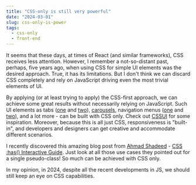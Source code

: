 ```yaml
---
title: "CSS-only is still very powerful"
date: "2024-03-01"
slug: css-only-is-power
tags:
  - css-only
  - front-end
---
```

It seems that these days, at times of React (and similar frameworks), CSS receives less attention. However, I remember a not-so-distant past, perhaps, five years ago, when using CSS for simple UI elements was the desired approach. True, it has its limitations. But I don't think we can discard CSS completely and rely on JavaScript driving even the most trivial elements of UI.

By applying (or at least trying to apply) the CSS-first approach, we can achieve some great results without necessarily relying on JavaScript. Such UI elements as tabs ([one](https://css-tricks.com/css3-tabs/) and [two](https://css-tricks.com/functional-css-tabs-revisited/)), [carousels](https://css-tricks.com/css-only-carousel/), navigation menus ([one](https://css-tricks.com/solved-with-css-dropdown-menus/) and [two](https://moderncss.dev/css-only-accessible-dropdown-navigation-menu/)), and a lot more - can be built with CSS only. Check out [CSSUI](https://www.cssui.dev) for some inspiration. Moreover, because this is all just CSS, responsiveness is "built-in", and developers and designers can get creative and accommodate different scenarios.

I recently discovered this amazing blog post from [Ahmad Shadeed](https://ishadeed.com/) - [CSS :has() Interactive Guide](https://ishadeed.com/article/css-has-guide). Just look at all those use cases they pointed out for a single pseudo-class! So much can be achieved with CSS only.

In my opinion, in 2024, despite all the recent developments in JS, we should still keep an eye on CSS capabilities.
